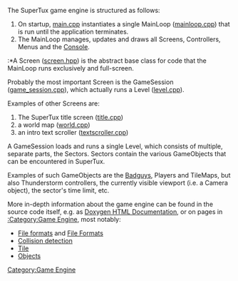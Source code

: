 The SuperTux game engine is structured as follows:

1.  On startup, [main.cpp](http://supertux.lethargik.org/svn/supertux/trunk/supertux/src/main.cpp) instantiates a single MainLoop ([mainloop.cpp](http://supertux.lethargik.org/svn/supertux/trunk/supertux/src/mainloop.cpp)) that is run until the application terminates.
2.  The MainLoop manages, updates and draws all Screens, Controllers, Menus and the [Console](Console "wikilink").

:\*A Screen ([screen.hpp](http://supertux.lethargik.org/svn/supertux/trunk/supertux/src/screen.hpp)) is the abstract base class for code that the MainLoop runs exclusively and full-screen.

  
Probably the most important Screen is the GameSession ([game\_session.cpp](http://supertux.lethargik.org/svn/supertux/trunk/supertux/src/game_session.cpp)), which actually runs a Level ([level.cpp](http://supertux.lethargik.org/svn/supertux/trunk/supertux/src/level.cpp)).

Examples of other Screens are:

1.  The SuperTux title screen ([title.cpp](http://supertux.lethargik.org/svn/supertux/trunk/supertux/src/title.cpp))
2.  a world map ([world.cpp](http://supertux.lethargik.org/svn/supertux/trunk/supertux/src/world.cpp))
3.  an intro text scroller ([textscroller.cpp](http://supertux.lethargik.org/svn/supertux/trunk/supertux/src/textscroller.cpp))

<!-- -->

  
A GameSession loads and runs a single Level, which consists of multiple, separate parts, the Sectors. Sectors contain the various GameObjects that can be encountered in SuperTux.

Examples of such GameObjects are the [Badguys](Badguys "wikilink"), Players and TileMaps, but also Thunderstorm controllers, the currently visible viewport (i.e. a Camera object), the sector's time limit, etc.

More in-depth information about the game engine can be found in the source code itself, e.g. as [Doxygen HTML Documentation](http://supertux.lethargik.org/development/doxygen/html/), or on pages in [:Category:Game Engine](:Category:Game_Engine "wikilink"), most notably:

-   [File formats](File_formats "wikilink") and [File Formats](:Category:File_Formats "wikilink")
-   [Collision detection](Collision_detection "wikilink")
-   [Tile](Tile "wikilink")
-   [Objects](Objects "wikilink")

[Category:Game Engine](Category:Game_Engine "wikilink")
